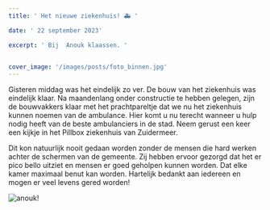 ```yaml
---
title: ' Het nieuwe ziekenhuis! 🚑 '

date: ' 22 september 2023' 

excerpt: ' Bij  Anouk klaassen. '


cover_image: '/images/posts/foto_binnen.jpg'
---
```



Gisteren middag was het eindelijk zo ver. De bouw van het ziekenhuis was eindelijk klaar. Na maandenlang onder constructie te hebben gelegen, zijn de bouwvakkers klaar met het prachtpareltje dat we nu het ziekenhuis kunnen noemen van de ambulance. Hier komt u nu terecht wanneer u hulp nodig heeft van de beste ambulanciers in de stad. Neem gerust een keer een kijkje in het Pillbox ziekenhuis van Zuidermeer.

Dit kon natuurlijk nooit gedaan worden zonder de mensen die hard werken achter de schermen van de gemeente. Zij hebben ervoor gezorgd dat het er pico bello uitziet en mensen er goed geholpen kunnen worden. Dat elke kamer maximaal benut kan worden. Hartelijk bedankt aan iedereen en mogen er veel levens gered worden!

![anouk!](/images/posts/foto_buiten.jpg)